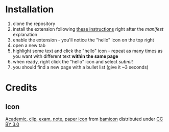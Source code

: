 # Installation

1. clone the repository
2. install the extension following [these instructions](https://developer.chrome.com/extensions/getstarted#manifest) right after the _manifest_ explanation
3. enable the extension - you'll notice the "hello" icon on the top right
4. open a new tab
5. highlight some text and click the "hello" icon - repeat as many times as you want with different text **within the same page**
6. when ready, right click the "hello" icon and select _submit_
7. you should find a new page with a bullet list (give it ~3 seconds)

# Credits

## Icon

[Academic, clip, exam, note, paper icon](https://www.iconfinder.com/icons/2824438/academic_clip_exam_note_paper_icon) from [bamicon](https://www.iconfinder.com/Tempebacem) distributed under [CC BY 3.0](https://creativecommons.org/licenses/by/3.0/)
